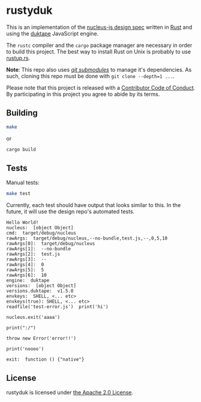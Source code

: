 # rustyduk

This is an implementation of the [nucleus-js design spec](https://github.com/nucleus-js/design) written in [Rust](https://www.rust-lang.org) and using the [duktape](http://duktape.org/) JavaScript engine.

The `rustc` compiler and the `cargo` package manager are necessary in order to build this project. The best way to install Rust on Unix is probably to use [rustup.rs](https://www.rustup.rs/).

**Note**: This repo also uses _[git submodules](https://chrisjean.com/git-submodules-adding-using-removing-and-updating/)_ to manage it's dependencies. As such, cloning this repo must be done with `git clone --depth=1 ...`.

Please note that this project is released with a [Contributor Code of Conduct](Code_of_Conduct.md). By participating in this project you agree to abide by its terms.

## Building

```bash
make
```
or
```bash
cargo build
```

## Tests

Manual tests:

```bash
make test
```

Currently, each test should have output that looks similar to this.
In the future, it will use the design repo's automated tests.

```
Hello World!
nucleus:  [object Object]
cmd:  target/debug/nucleus
rawArgs:  target/debug/nucleus,--no-bundle,test.js,--,0,5,10
rawArgs[0]:  target/debug/nucleus
rawArgs[1]:  --no-bundle
rawArgs[2]:  test.js
rawArgs[3]:  --
rawArgs[4]:  0
rawArgs[5]:  5
rawArgs[6]:  10
engine:  duktape
versions:  [object Object]
versions.duktape:  v1.5.0
envkeys:  SHELL, <... etc>
envkeys(true): SHELL, <... etc>
readfile('test-error.js')  print('hi')

nucleus.exit('aaaa')

print(":/")

throw new Error('error!!')

print('noooo')

exit:  function () {"native"}
```

## License

rustyduk is licensed under [the Apache 2.0 License](LICENSE).
